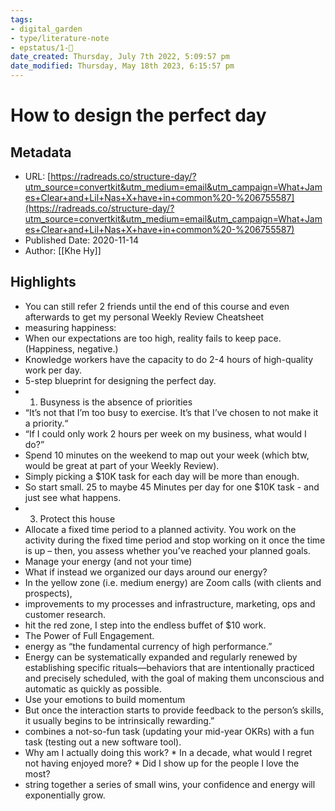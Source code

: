 ```yaml
---
tags: 
- digital_garden
- type/literature-note
- epstatus/1-🌱
date_created: Thursday, July 7th 2022, 5:09:57 pm
date_modified: Thursday, May 18th 2023, 6:15:57 pm
---
```

# How to design the perfect day

## Metadata
* URL: [https://radreads.co/structure-day/?utm_source=convertkit&utm_medium=email&utm_campaign=What+James+Clear+and+Lil+Nas+X+have+in+common%20-%206755587](https://radreads.co/structure-day/?utm_source=convertkit&utm_medium=email&utm_campaign=What+James+Clear+and+Lil+Nas+X+have+in+common%20-%206755587)
* Published Date: 2020-11-14
* Author: [[Khe Hy]]

## Highlights
* You can still refer 2 friends until the end of this course and even afterwards to get my personal Weekly Review Cheatsheet
* measuring happiness:
* When our expectations are too high, reality fails to keep pace. (Happiness, negative.)
* Knowledge workers have the capacity to do 2-4 hours of high-quality work per day.
* 5-step blueprint for designing the perfect day.
* 1. Busyness is the absence of priorities
* “It’s not that I’m too busy to exercise. It’s that I’ve chosen to not make it a priority.“
* “If I could only work 2 hours per week on my business, what would I do?”
* Spend 10 minutes on the weekend to map out your week (which btw, would be great at part of your Weekly Review).
* Simply picking a $10K task for each day will be more than enough.
* So start small. 25 to maybe 45 Minutes per day for one $10K task - and just see what happens.
* 3. Protect this house
* Allocate a fixed time period to a planned activity. You work on the activity during the fixed time period and stop working on it once the time is up – then, you assess whether you’ve reached your planned goals.
* Manage your energy (and not your time)
* What if instead we organized our days around our energy?
* In the yellow zone (i.e. medium energy) are Zoom calls (with clients and prospects),
* improvements to my processes and infrastructure, marketing, ops and customer research.
* hit the red zone, I step into the endless buffet of $10 work.
* The Power of Full Engagement.
* energy as “the fundamental currency of high performance.”
* Energy can be systematically expanded and regularly renewed by establishing specific rituals—behaviors that are intentionally practiced and precisely scheduled, with the goal of making them unconscious and automatic as quickly as possible.
* Use your emotions to build momentum
* But once the interaction starts to provide feedback to the person’s skills, it usually begins to be intrinsically rewarding.”
* combines a not-so-fun task (updating your mid-year OKRs) with a fun task (testing out a new software tool).
* Why am I actually doing this work? * In a decade, what would I regret not having enjoyed more? * Did I show up for the people I love the most?
* string together a series of small wins, your confidence and energy will exponentially grow.
